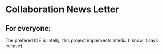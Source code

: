 # Collaboration News Letter
## For everyone:
The prefered IDE is Intellij, this project implements IntelliJ (I know it says eclipse).
